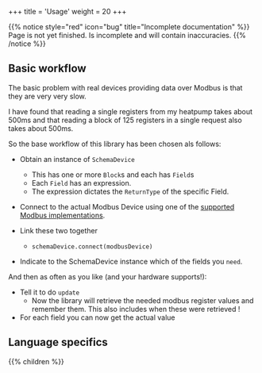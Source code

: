 +++
title = 'Usage'
weight = 20
+++

{{% notice style="red" icon="bug" title="Incomplete documentation" %}}
Page is not yet finished. Is incomplete and will contain inaccuracies.
{{% /notice %}}

## Basic workflow
The basic problem with real devices providing data over Modbus is that they are very very slow.

I have found that reading a single registers from my heatpump takes about 500ms and that reading a block of 125 registers in a single request also takes about 500ms.

So the base workflow of this library has been chosen als follows:

- Obtain an instance of `SchemaDevice`
  - This has one or more `Block`s and each has `Field`s
  - Each `Field` has an expression.
  - The expression dictates the `ReturnType` of the specific Field.

- Connect to the actual Modbus Device using one of the [supported Modbus implementations](/modbus).

- Link these two together
  - `schemaDevice.connect(modbusDevice)`

- Indicate to the SchemaDevice instance which of the fields you `need`.


And then as often as you like (and your hardware supports!):
- Tell it to do `update`
  - Now the library will retrieve the needed modbus register values and remember them. This also includes when these were retrieved !
- For each field you can now get the actual value

## Language specifics
{{% children %}}
